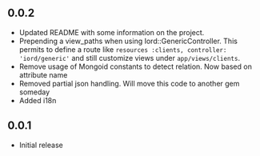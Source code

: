 ## 0.0.2
* Updated README with some information on the project.
* Prepending a view\_paths when using Iord::GenericController.
  This permits to define a route like `resources :clients, controller: 'iord/generic'`
  and still customize views under `app/views/clients`.
* Remove usage of Mongoid constants to detect relation. Now based on attribute name
* Removed partial json handling. Will move this code to another gem someday
* Added i18n

## 0.0.1
* Initial release
